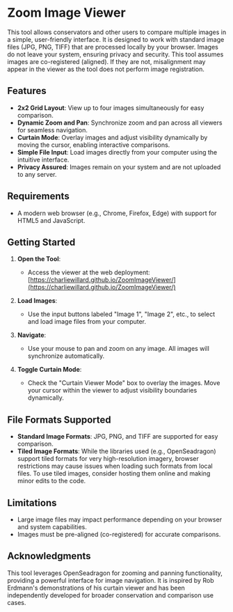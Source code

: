 # Zoom Image Viewer

This tool allows conservators and other users to compare multiple images in a simple, user-friendly interface. It is designed to work with standard image files (JPG, PNG, TIFF) that are processed locally by your browser. Images do not leave your system, ensuring privacy and security. This tool assumes images are co-registered (aligned). If they are not, misalignment may appear in the viewer as the tool does not perform image registration.

## Features

- **2x2 Grid Layout**: View up to four images simultaneously for easy comparison.
- **Dynamic Zoom and Pan**: Synchronize zoom and pan across all viewers for seamless navigation.
- **Curtain Mode**: Overlay images and adjust visibility dynamically by moving the cursor, enabling interactive comparisons.
- **Simple File Input**: Load images directly from your computer using the intuitive interface.
- **Privacy Assured**: Images remain on your system and are not uploaded to any server.

## Requirements

- A modern web browser (e.g., Chrome, Firefox, Edge) with support for HTML5 and JavaScript.

## Getting Started

1. **Open the Tool**:

   - Access the viewer at the web deployment: [https://charliewillard.github.io/ZoomImageViewer/](https://charliewillard.github.io/ZoomImageViewer/)

2. **Load Images**:

   - Use the input buttons labeled "Image 1", "Image 2", etc., to select and load image files from your computer.

3. **Navigate**:

   - Use your mouse to pan and zoom on any image. All images will synchronize automatically.

4. **Toggle Curtain Mode**:

   - Check the "Curtain Viewer Mode" box to overlay the images. Move your cursor within the viewer to adjust visibility boundaries dynamically.

## File Formats Supported

- **Standard Image Formats**: JPG, PNG, and TIFF are supported for easy comparison.
- **Tiled Image Formats**: While the libraries used (e.g., OpenSeadragon) support tiled formats for very high-resolution imagery, browser restrictions may cause issues when loading such formats from local files. To use tiled images, consider hosting them online and making minor edits to the code.

## Limitations

- Large image files may impact performance depending on your browser and system capabilities.
- Images must be pre-aligned (co-registered) for accurate comparisons.

## Acknowledgments

This tool leverages OpenSeadragon for zooming and panning functionality, providing a powerful interface for image navigation. It is inspired by Rob Erdmann's demonstrations of his curtain viewer and has been independently developed for broader conservation and comparison use cases.
